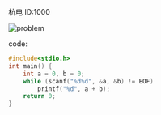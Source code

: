 杭电 ID:1000

![problem](https://github.com/wcowboy/Photos/blob/master/ACM/1000%20A%20%2B%20B%20Problem.png)

code:

```c
#include<stdio.h>
int main() {
	int a = 0, b = 0;
	while (scanf("%d%d", &a, &b) != EOF) 
		printf("%d", a + b);
	return 0;
}
```

